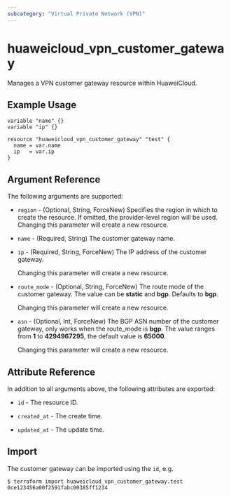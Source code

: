 ```yaml
---
subcategory: "Virtual Private Network (VPN)"
---
```


# huaweicloud_vpn_customer_gateway

Manages a VPN customer gateway resource within HuaweiCloud.

## Example Usage

```hcl
variable "name" {}
variable "ip" {}

resource "huaweicloud_vpn_customer_gateway" "test" {
  name = var.name
  ip   = var.ip
}
```

## Argument Reference

The following arguments are supported:

* `region` - (Optional, String, ForceNew) Specifies the region in which to create the resource.
  If omitted, the provider-level region will be used. Changing this parameter will create a new resource.

* `name` - (Required, String) The customer gateway name.

* `ip` - (Required, String, ForceNew) The IP address of the customer gateway.

  Changing this parameter will create a new resource.

* `route_mode` - (Optional, String, ForceNew) The route mode of the customer gateway. The value can be **static** and **bgp**.
  Defaults to **bgp**.

  Changing this parameter will create a new resource.

* `asn` - (Optional, Int, ForceNew) The BGP ASN number of the customer gateway, only works when the route_mode is
  **bgp**. The value ranges from **1** to **4294967295**, the default value is **65000**.

  Changing this parameter will create a new resource.

## Attribute Reference

In addition to all arguments above, the following attributes are exported:

* `id` - The resource ID.

* `created_at` - The create time.

* `updated_at` - The update time.

## Import

The customer gateway can be imported using the `id`, e.g.

```
$ terraform import huaweicloud_vpn_customer_gateway.test 0ce123456a00f2591fabc00385ff1234
```
